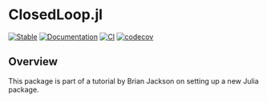 # ClosedLoop.jl 

[![Stable](https://img.shields.io/badge/docs-stable-blue.svg)](https://florian-die.github.io/ClosedLoop.jl/)
[![Documentation](https://github.com/florian-die/ClosedLoop.jl/actions/workflows/Documentation.yml/badge.svg)](https://github.com/florian-die/ClosedLoop.jl/actions/workflows/Documentation.yml)
[![CI](https://github.com/florian-die/ClosedLoop.jl/actions/workflows/CI.yml/badge.svg)](https://github.com/florian-die/ClosedLoop.jl/actions/workflows/CI.yml)
[![codecov](https://codecov.io/gh/florian-die/ClosedLoop.jl/branch/master/graph/badge.svg?token=VN7OGYK94J)](https://codecov.io/gh/florian-die/ClosedLoop.jl)

## Overview
This package is part of a tutorial by Brian Jackson on setting up a new Julia package.